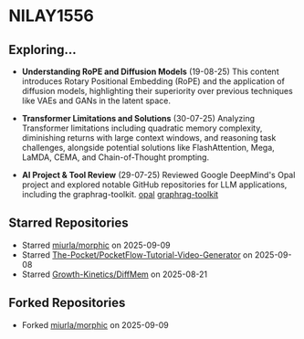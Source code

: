 # NILAY1556

## Exploring...
- **Understanding RoPE and Diffusion Models** (19-08-25)
  This content introduces Rotary Positional Embedding (RoPE) and the application of diffusion models, highlighting their superiority over previous techniques like VAEs and GANs in the latent space.

- **Transformer Limitations and Solutions** (30-07-25)
  Analyzing Transformer limitations including quadratic memory complexity, diminishing returns with large context windows, and reasoning task challenges, alongside potential solutions like FlashAttention, Mega, LaMDA, CEMA, and Chain-of-Thought prompting.

- **AI Project & Tool Review** (29-07-25)
  Reviewed Google DeepMind's Opal project and explored notable GitHub repositories for LLM applications, including the graphrag-toolkit.
  [opal](https://opal.withgoogle.com/)
  [graphrag-toolkit](https://github.com/awslabs/graphrag-toolkit)

## Starred Repositories
- Starred [miurla/morphic](https://github.com/miurla/morphic) on 2025-09-09
- Starred [The-Pocket/PocketFlow-Tutorial-Video-Generator](https://github.com/The-Pocket/PocketFlow-Tutorial-Video-Generator) on 2025-09-08
- Starred [Growth-Kinetics/DiffMem](https://github.com/Growth-Kinetics/DiffMem) on 2025-08-21

## Forked Repositories
- Forked [miurla/morphic](https://github.com/NILAY1556/morphic) on 2025-09-09

